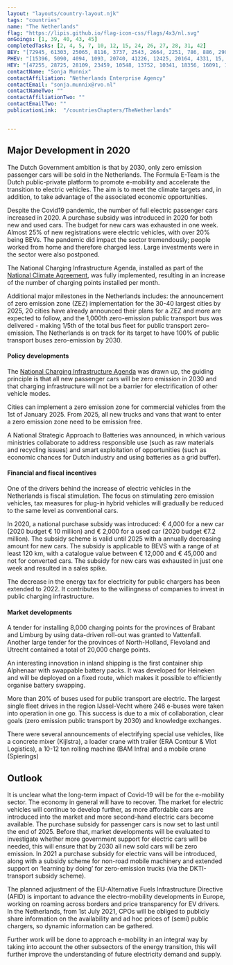 ```yaml
---
layout: "layouts/country-layout.njk"
tags: "countries"
name: "The Netherlands"
flag: "https://lipis.github.io/flag-icon-css/flags/4x3/nl.svg"
onGoings: [1, 39, 40, 43, 45]
completedTasks: [2, 4, 5, 7, 10, 12, 15, 24, 26, 27, 28, 31, 42]
BEV: "[72945, 61303, 25065, 8116, 3737, 2543, 2664, 2251, 786, 886, 290]"
PHEV: "[15396, 5090, 4094, 1093, 20740, 41226, 12425, 20164, 4331, 15, 11]"
HEV: "[47255, 28725, 28109, 23459, 10548, 13752, 10341, 18356, 16091, 14937, 15285]"
contactName: "Sonja Munnix"
contactAffiliation: "Netherlands Enterprise Agency"
contactEmail: "sonja.munnix@rvo.nl"
contactNameTwo: ""
contactAffiliationTwo: ""
contactEmailTwo: ""
publicationLink:  "/countriesChapters/TheNetherlands"


---
```


## Major Development in 2020
The Dutch Government ambition is that by 2030, only zero emission passenger cars will be sold in the Netherlands. The Formula E-Team is the Dutch public-private platform to promote e-mobility and accelerate the transition to electric vehicles. The aim is to meet the climate targets and, in addition, to take advantage of the associated economic opportunities. 

Despite the Covid19 pandemic, the number of full electric passenger cars increased in 2020. A purchase subsidy was introduced in 2020 for both new and used cars. The budget for new cars was exhausted in one week. Almost 25% of new registrations were electric vehicles, with over 20% being BEVs. The pandemic did impact the sector tremendously; people worked from home and therefore charged less. Large investments were in the sector were also postponed.  

The National Charging Infrastructure Agenda, installed as part of the [National Climate Agreement](https://www.government.nl/documents/reports/2019/06/28/climate-agreement), was fully implemented, resulting in an increase of the number of charging points installed per month.  

Additional major milestones in the Netherlands includes: the announcement of zero emission zone (ZEZ) implementation for the 30-40 largest cities by 2025, 20 cities have already announced their plans for a ZEZ and more are expected to follow, and the 1,000th zero-emission public transport bus was delivered - making 1/5th of the total bus fleet for public transport zero-emission. The Netherlands is on track for its target to have 100% of public transport buses zero-emission by 2030. 

#### Policy developments 
The [National Charging Infrastructure Agenda](https://english.rvo.nl/sites/default/files/2020/10/Factsheet%20The%20National%20Charging%20Infrastructure%20Agenda.pdf) was drawn up, the guiding principle is that all new passenger cars will be zero emission in 2030 and that charging infrastructure will not be a barrier for electrification of other vehicle modes.  

Cities can implement a zero emission zone for commercial vehicles from the 1st of January 2025. From 2025, all new trucks and vans that want to enter a zero emission zone need to be emission free.  

A National Strategic Approach to Batteries was announced, in which various ministries collaborate to address responsible use (such as raw materials and recycling issues) and smart exploitation of opportunities (such as economic chances for Dutch industry and using batteries as a grid buffer).

#### Financial and fiscal incentives 
One of the drivers behind the increase of electric vehicles in the Netherlands is fiscal stimulation. The focus on stimulating zero emission vehicles, tax measures for plug-in hybrid vehicles will gradually be reduced to the same level as conventional cars.  

In 2020, a national purchase subsidy was introduced: € 4,000 for a new car (2020 budget € 10 million) and € 2,000 for a used car (2020 budget €7.2 million). The subsidy scheme is valid until 2025 with a annually decreasing amount for new cars. The subsidy is applicable to BEVS with a range of at least 120 km, with a catalogue value between € 12,000 and € 45,000 and not for converted cars. The subsidy for new cars was exhausted in just one week and resulted in a sales spike.  

The decrease in the energy tax for electricity for public chargers has been extended to 2022. It contributes to the willingness of companies to invest in public charging infrastructure.   

#### Market developments 
A tender for installing 8,000 charging points for the provinces of Brabant and Limburg by using data-driven roll-out was granted to Vattenfall. Another large tender for the provinces of North-Holland, Flevoland and Utrecht contained a total of 20,000 charge points. 

An interesting innovation in inland shipping is the first container ship Alphenaar with swappable battery packs. It was developed for Heineken and will be deployed on a fixed route, which makes it possible to efficiently organise battery swapping.  

More than 20% of buses used for public transport are electric. The largest single fleet drives in the region IJssel-Vecht where 246 e-buses were taken into operation in one go. This success is due to a mix of collaboration, clear goals (zero emission public transport by 2030) and knowledge exchanges.  

There were several announcements of electrifying special use vehicles, like a concrete mixer (Kijlstra), a loader crane with trailer (ERA Contour & Vlot Logistics), a 10-12 ton rolling machine (BAM Infra) and a mobile crane (Spierings)  

## Outlook
It is unclear what the long-term impact of Covid-19 will be for the e-mobility sector. The economy in general will have to recover. The market for electric vehicles will continue to develop further, as more affordable cars are introduced into the market and more second-hand electric cars become available. The purchase subsidy for passenger cars is now set to last until the end of 2025. Before that, market developments will be evaluated to investigate whether more government support for electric cars will be needed, this will ensure that by 2030 all new sold cars will be zero emission. In 2021 a purchase subsidy for electric vans will be introduced, along with a subsidy scheme for non-road mobile machinery and extended support on ‘learning by doing’ for zero-emission trucks (via the DKTI-transport subsidy scheme). 

The planned adjustment of the EU-Alternative Fuels Infrastructure Directive (AFID) is important to advance the electro-mobility developments in Europe, working on roaming across borders and price transparency for EV drivers. In the Netherlands, from 1st July 2021, CPOs will be obliged to publicly share information on the availability and ad hoc prices of (semi) public chargers, so dynamic information can be gathered. 

Further work will be done to approach e-mobility in an integral way by taking into account the other subsectors of the energy transition, this will further improve the understanding of future electricity demand and supply.

